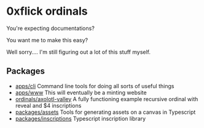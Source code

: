 # 0xflick ordinals

You're expecting documentations?

You want me to make this easy?

Well sorry.... I'm still figuring out a lot of this stuff myself.

## Packages

 - [apps/cli](./apps/cli/) Command line tools for doing all sorts of useful things
 - [apps/www](./apps/www/) This will eventually be a minting website
 - [ordinals/axolotl-valley](./ordinals/axolotl-valley/) A fully functioning example recursive ordinal with reveal and $4 inscriptions
 - [packages/assets](./packages/assets/) Tools for generating assets on a canvas in Typescript
 - [packages/inscriptions](./packages/inscriptions/) Typescript inscription library
 